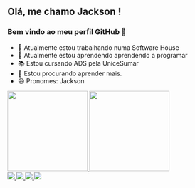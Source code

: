 ## Olá, me chamo Jackson ! 
### Bem vindo ao meu perfil GitHub 👋

- 🔭 Atualmente estou trabalhando numa Software House 
- 🌱 Atualmente estou aprendendo aprendendo a programar
- 📚 Estou cursando ADS pela UniceSumar
- 🤔 Estou procurando aprender mais.
- 😄 Pronomes: Jackson

<div>
<a href="https://github.com/JackMenezes">
<img height="180em" src="https://github-readme-stats.vercel.app/api/top-langs/?username=JackMenezes&layout=compact&langs_count=7&theme=dracula"/>
<img height="180em" src="https://github-readme-stats.vercel.app/api?username=JackMenezes&show_icons=true&theme=dracula&include_all_commits=true&count_private=true"/>
</div>
  
<img src="https://cdn.jsdelivr.net/gh/devicons/devicon/icons/java/java-original-wordmark.svg" />
<img src="https://cdn.jsdelivr.net/gh/devicons/devicon/icons/c/c-original.svg" />
<img src="https://cdn.jsdelivr.net/gh/devicons/devicon/icons/mysql/mysql-original-wordmark.svg" />  
<img src="https://cdn.jsdelivr.net/gh/devicons/devicon/icons/python/python-original-wordmark.svg" />       
